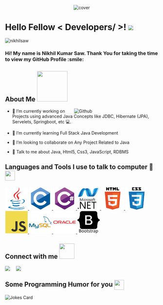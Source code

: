 <div align="center">
<img width="100%" height = "250px" src="https://media.giphy.com/media/RbDKaczqWovIugyJmW/giphy.gif" alt="cover" />
</div>

<h1> Hello Fellow < Developers/ >! <img src="https://media.giphy.com/media/hvRJCLFzcasrR4ia7z/giphy.gif" width="40px"> </h1>
<p align='center'>

<p align="left"> <img src="https://komarev.com/ghpvc/?username=nikhilsaw&label=Profile%20views&color=0e75b6&style=flat" alt="nikhilsaw" /> </p>

</p>
<h3> Hi! My name is Nikhil Kumar Saw. Thank You for taking the time to view my GitHub Profile :smile: 
</h3>

<h2> About Me <img src = "https://media.giphy.com/media/B6wdZEDP2TXRkA83o5/giphy.gif" width = 100px height='100px'>
</h2>

<img width="55%" align="right" alt="Github" src="https://raw.githubusercontent.com/rahulbanerjee26/githubProfileReadmeGenerator/47a1a7b035154ce002fffc42e803b6ca8acbc4f3/gifs/git-header.svg" />


- 🔭 I’m currently working on Projects using advanced Java Concepts like JDBC, Hibernate (JPA), Servelets, Springboot, etc 💻.

- 🌱 I’m currently learning Full Stack Java Development 

- 👯 I’m looking to collaborate on Any Project Related to Java 

- 💬 Talk to me about Java, Html5, Css3, JavaScript, RDBMS 

<h2>Languages and Tools I use to talk to computer 🤔 <img src = "https://raw.githubusercontent.com/rahulbanerjee26/githubProfileReadmeGenerator/main/gifs/code.gif" width = 32px height=32px> </h2>
 
<a href="https://www.java.com" target="_blank" rel="noreferrer"> <img src="https://raw.githubusercontent.com/devicons/devicon/master/icons/java/java-original.svg" alt="java" width="75" height="75"/> </a> 
<a href="https://www.cprogramming.com/" target="_blank" rel="noreferrer"> <img src="https://raw.githubusercontent.com/devicons/devicon/master/icons/c/c-original.svg" alt="c" width="75" height="75"/> </a> 
<a href="https://www.w3schools.com/cs/" target="_blank" rel="noreferrer"> <img src="https://raw.githubusercontent.com/devicons/devicon/master/icons/csharp/csharp-original.svg" alt="csharp" width="75" height="75"/> </a> 
<a href="https://dotnet.microsoft.com/" target="_blank" rel="noreferrer"> <img src="https://raw.githubusercontent.com/devicons/devicon/master/icons/dot-net/dot-net-original-wordmark.svg" alt="dotnet" width="75" height="75"/> </a> 
<a href="https://www.w3.org/html/" target="_blank" rel="noreferrer"> <img src="https://raw.githubusercontent.com/devicons/devicon/master/icons/html5/html5-original-wordmark.svg" alt="html5" width="75" height="75"/> </a> 
<a href="https://www.w3schools.com/css/" target="_blank" rel="noreferrer"> <img src="https://raw.githubusercontent.com/devicons/devicon/master/icons/css3/css3-original-wordmark.svg" alt="css3" width="75" height="75"/> </a> 
<a href="https://developer.mozilla.org/en-US/docs/Web/JavaScript" target="_blank" rel="noreferrer"> <img src="https://raw.githubusercontent.com/devicons/devicon/master/icons/javascript/javascript-original.svg" alt="javascript" width="75" height="75"/> </a> 
<a href="https://www.mysql.com/" target="_blank" rel="noreferrer"> <img src="https://raw.githubusercontent.com/devicons/devicon/master/icons/mysql/mysql-original-wordmark.svg" alt="mysql" width="75" height="75"/> </a> 
<a href="https://www.oracle.com/" target="_blank" rel="noreferrer"> <img src="https://raw.githubusercontent.com/devicons/devicon/master/icons/oracle/oracle-original.svg" alt="oracle" width="75" height="75"/> </a> 
<a href="https://getbootstrap.com" target="_blank" rel="noreferrer"> <img src="https://raw.githubusercontent.com/devicons/devicon/master/icons/bootstrap/bootstrap-plain-wordmark.svg" alt="bootstrap" width="75" height="75"/> </a> 



<h2> Connect with me <img src='https://media.giphy.com/media/d5rM230b4nn6dh0pS2/giphy.gif' width="50px" height=50px> </h2>
<a href = 'https://www.linkedin.com/in/https://www.linkedin.com/in/nikhil-kumar-saw-843834171/'> <img width = '50px' align= 'center' src="https://raw.githubusercontent.com/rahulbanerjee26/githubAboutMeGenerator/main/icons/linked-in-alt.svg"/></a> &nbsp &nbsp 
<a href = 'https://www.github.com/https://github.com/NikhilSaw'> <img width = '50px' align= 'center' src="https://raw.githubusercontent.com/rahulbanerjee26/githubAboutMeGenerator/main/icons/github.svg"/></a> 

<h2> Some Programming Humor for you <img align ='center' src='https://raw.githubusercontent.com/rahulbanerjee26/githubProfileReadmeGenerator/main/gifs/winkFace.gif' width = '32px' height= '32px'></h2>

<img src="https://readme-jokes.vercel.app/api" alt="Jokes Card" />

